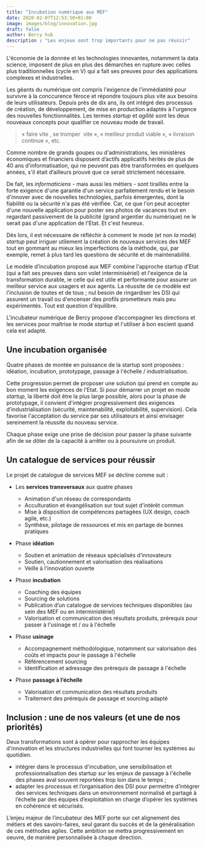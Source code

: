 ```yaml
---
title: "Incubation numérique aux MEF"
date: 2020-02-07T12:53:50+01:00
image: images/blog/innovation.jpg
draft: false
author: Bercy hub
description : "Les enjeux sont trop importants pour ne pas réussir"
---
```


L'économie de la donnée et les technologies innovantes, notamment la data science, imposent de plus en plus des démarches en rupture avec celles plus traditionnelles (cycle en V) qui a fait ses preuves pour des applications complexes et industrielles.

Les géants du numérique ont compris l'exigence de l'immédiatété pour survivre à la conccurence féroce et répondre toujours plus vite aux besoins de leurs utilisateurs. Depuis près de dix ans, ils ont intégré des processus de création, de développement, de mise en production adaptés à l'urgence des nouvelles fonctionnalités. Les termes *startup* et *agilité* sont les deux nouveaux concepts pour qualifier ce nouveau mode de travail.

> « faire vite , se tromper  vite », « meilleur produit viable », « livraison continue », etc.

Comme nombre de grands goupes ou d'administrations, les ministères économiques et financiers disposent d’actifs applicatifs hérités de plus de 40 ans d’informatisation, qui ne peuvent pas être transformées en quelques années, s'il était d’ailleurs prouvé que ce serait strictement nécessaire.

De fait, les *informaticiens* - mais aussi les métiers - sont tiraillés entre la forte exigence d'une garantie d'un service parfaitement rendu et le besoin d'innover avec de nouvelles technologies, parfois émergentes, dont la fiabilité ou la sécurité n'a pas été vérifiée. Car, ce que l'on peut accepter d'une nouvelle application pour poster ses photos de vacances tout en regardant passivement de la publicité (grand argentier du numérique) ne le serait pas d'une application de l'Etat. Et c'est heureux.

Dès lors, il est nécessaire de réfléchir à comment le mode (et non *la* mode) *startup* peut irriguer utilement la création de nouveaux services des MEF tout en gommant au mieux les imperfections de la méthode, qui, par exemple, remet à plus tard les questions de sécurité et de maintenabilité. 

Le modèle d’incubation proposé aux MEF combine l'approche startup d’Etat (qui a fait ses preuves dans son volet interminisériel) et l'exigence de la transformation durable, ie celle qui est utile et performante pour assurer un meilleur service aux usagers et aux agents. La réussite de ce modèle est l'inclusion de toutes et de tous ; nul besoin de ringardiser les DSI qui assurent un travail ou d'encenser des profils prometteurs mais peu expérimentés. Tout est question d'équilibre.

L'incubateur numérique de Bercy propose d’accompagner les directions et les services pour maîtrise le mode *startup* et l'utiliser à bon escient quand cela est adapté.

## Une incubation organisée

Quatre phases de montée en puissance de la startup sont proposées : idéation, incubation, prototypage, passage à l'échelle / industrialisation.

Cette progression permet de proposer une solution qui prend en compte au bon moment les exigences de l'Etat. Si pour démarrer un projet en mode *startup*, la liberté doit être la plus large possible, alors pour la phase de prototypage, il convient d'intégrer progressivement des exigences d’industrialisation (sécurité, maintenabilité, exploitabilité, supervision). Cela favorise l'acceptation du service par ses utilisateurs et ainsi envisager sereinement la réussite du nouveau service.

Chaque phase exige une prise de décision pour passer la phase suivante afin de se dôter de la capacité à arrêter ou à poursuivre un produit.

## Un catalogue de services pour réussir

Le projet de catalogue de services MEF se décline comme suit :

* Les **services transversaux** aux quatre phases
  * Animation d'un réseau de correspondants
  * Acculturation et évangélisation sur tout sujet d'intérêt commun
  * Mise à disposition de compétences partagées (UX design, coach agile, etc.)
  * Synthèse, pilotage de ressources et mis en partage de bonnes pratiques

* Phase **idéation**
  * Soutien et animation de réseaux spécialisés d’innovateurs
  * Soutien, cautionnement et valorisation des réalisations
  * Veille à l'innovation ouverte

* Phase **incubation**
  * Coaching des équipes
  * Sourcing de solutions
  * Publication d’un catalogue de services techniques disponibles (au sein des MEF ou en interministériel)
  * Valorisation et communication des résultats produits, prérequis pour passer à l'usinage et / ou à l'échelle

* Phase **usinage**
  * Accompagnement méthodologique, notamment sur valorisation des coûts et impacts pour le passage à l'échelle
  * Référencement sourcing
  * Identification et adressage des prérequis de passage à l'échelle

* Phase **passage à l’échelle**
  * Valorisation et communication des résultats produits
  * Traitement des prérequis de passage et sourcing adapté


## Inclusion : une de nos valeurs (et une de nos priorités)

Deux transformations sont à opérer pour rapprocher les équipes d'innovation et les structures industrielles qui font tourner les systèmes au quotidien.
* intégrer dans le processus d'incubation, une sensibilisation et professionnalisation des startup sur les enjeux de passage à l'échelle des phases aval souvent reportées trop loin dans le temps ;
* adapter les processus et l’organisation des DSI pour permettre d’intégrer des services techniques dans un environnement normalisé et partagé à l’échelle par des équipes d’exploitation en charge d’opérer les systèmes en cohérence et sécurisés.

L’enjeu majeur de l’incubateur des MEF porte sur cet alignement des métiers et des savoirs-faires, seul garant du succès et de la généralisation de ces méthodes agiles. Cette ambition se mettra progressivement en oeuvre, de manière personnalisée à chaque direction.
